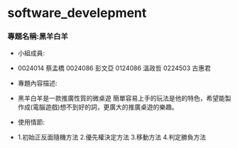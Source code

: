 # software_develepment

### 專題名稱:黑羊白羊 ###

- 小組成員:
- 
    0024014 蔡孟橋
    0024086 彭文亞
    0124086 溫政哲
    0224503 古惠君

- 專題內容描述:
- 
    黑羊白羊是一款推廣性質的微桌遊
    簡單容易上手的玩法是他的特色，希望能製作成(電腦遊戲)想不到好的詞，更廣大的推廣桌遊的樂趣。

- 使用情節:
- 
    1.初始正反面隨機方法
    2.優先權決定方法
    3.移動方法
    4.判定勝負方法
